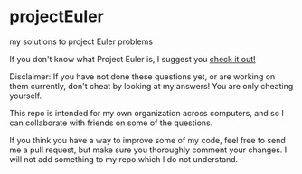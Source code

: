 projectEuler
============

my solutions to project Euler problems


If you don't know what Project Euler is, I suggest you [check it out!](https://projecteuler.net/)


Disclaimer: If you have not done these questions yet, or are working on them currently, don't cheat by looking at my answers! You are only cheating yourself.

This repo is intended for my own organization across computers, and so I can collaborate with friends on some of the questions.

If you think you have a way to improve some of my code, feel free to send me a pull request, but make sure you thoroughly comment your changes. I will not add something to my repo which I do not understand.
